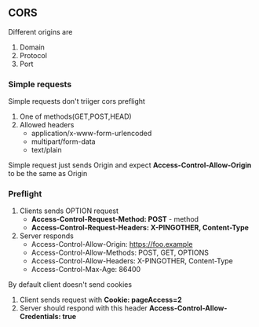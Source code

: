 ## CORS 
Different origins are

1. Domain
2. Protocol
3. Port

### Simple requests
Simple requests don't triiger cors preflight

1. One of methods(GET,POST,HEAD)
2. Allowed headers
    * application/x-www-form-urlencoded
    * multipart/form-data
    * text/plain

Simple request just sends Origin and expect **Access-Control-Allow-Origin** to be the same as Origin

### Preflight

1. Clients sends OPTION request
    * **Access-Control-Request-Method: POST** - method
	* **Access-Control-Request-Headers: X-PINGOTHER, Content-Type**
2. Server responds
   * Access-Control-Allow-Origin: https://foo.example
   * Access-Control-Allow-Methods: POST, GET, OPTIONS
   * Access-Control-Allow-Headers: X-PINGOTHER, Content-Type
   * Access-Control-Max-Age: 86400

By default client doesn't send cookies

1. Client sends request with **Cookie: pageAccess=2**
2. Server should respond with this header **Access-Control-Allow-Credentials: true**
